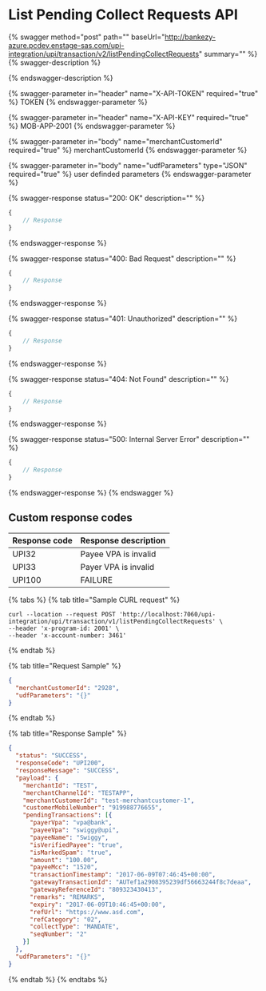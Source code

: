 # List Pending Collect Requests API

{% swagger method="post" path="" baseUrl="http://bankezy-azure.pcdev.enstage-sas.com/upi-integration/upi/transaction/v2/listPendingCollectRequests" summary="" %}
{% swagger-description %}

{% endswagger-description %}

{% swagger-parameter in="header" name="X-API-TOKEN" required="true" %}
TOKEN
{% endswagger-parameter %}

{% swagger-parameter in="header" name="X-API-KEY" required="true" %}
MOB-APP-2001
{% endswagger-parameter %}

{% swagger-parameter in="body" name="merchantCustomerId" required="true" %}
merchantCustomerId
{% endswagger-parameter %}

{% swagger-parameter in="body" name="udfParameters" type="JSON" required="true" %}
user definded parameters
{% endswagger-parameter %}

{% swagger-response status="200: OK" description="" %}
```javascript
{
    // Response
}
```
{% endswagger-response %}

{% swagger-response status="400: Bad Request" description="" %}
```javascript
{
    // Response
}
```
{% endswagger-response %}

{% swagger-response status="401: Unauthorized" description="" %}
```javascript
{
    // Response
}
```
{% endswagger-response %}

{% swagger-response status="404: Not Found" description="" %}
```javascript
{
    // Response
}
```
{% endswagger-response %}

{% swagger-response status="500: Internal Server Error" description="" %}
```javascript
{
    // Response
}
```
{% endswagger-response %}
{% endswagger %}

## Custom response codes

| Response code | Response description |
| ------------- | -------------------- |
| UPI32         | Payee VPA is invalid |
| UPI33         | Payer VPA is invalid |
| UPI100        | FAILURE              |

{% tabs %}
{% tab title="Sample CURL request" %}
```
curl --location --request POST 'http://localhost:7060/upi-integration/upi/transaction/v1/listPendingCollectRequests' \
--header 'x-program-id: 2001' \
--header 'x-account-number: 3461'
```
{% endtab %}

{% tab title="Request Sample" %}
```json
{
  "merchantCustomerId": "2928",
  "udfParameters": "{}"
}
```
{% endtab %}

{% tab title="Response Sample" %}
```json
{
  "status": "SUCCESS",
  "responseCode": "UPI200",
  "responseMessage": "SUCCESS",
  "payload": {
    "merchantId": "TEST",
    "merchantChannelId": "TESTAPP",
    "merchantCustomerId": "test-merchantcustomer-1",
    "customerMobileNumber": "919988776655",
    "pendingTransactions": [{
      "payerVpa": "vpa@bank",
      "payeeVpa": "swiggy@upi",
      "payeeName": "Swiggy",
      "isVerifiedPayee": "true",
      "isMarkedSpam": "true",
      "amount": "100.00",
      "payeeMcc": "1520",
      "transactionTimestamp": "2017-06-09T07:46:45+00:00",
      "gatewayTransactionId": "AUTef1a2908395239df56663244f8c7deaa",
      "gatewayReferenceId": "809323430413",
      "remarks": "REMARKS",
      "expiry": "2017-06-09T10:46:45+00:00",
      "refUrl": "https://www.asd.com",
      "refCategory": "02",
      "collectType": "MANDATE",
      "seqNumber": "2"
    }]
  },
  "udfParameters": "{}"
}
```
{% endtab %}
{% endtabs %}
